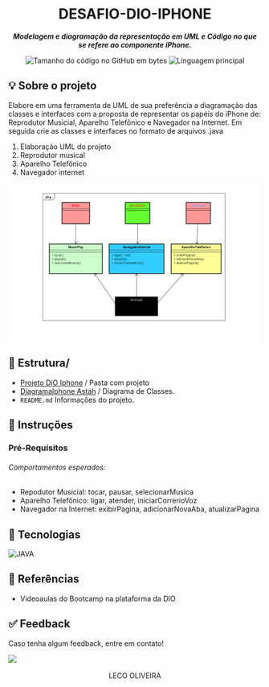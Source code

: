 <h1 align="center">
 DESAFIO-DIO-IPHONE
</h1>

<p align="center">
	<b><i>
Modelagem e diagramação da representação em UML e Código no que se refere ao componente iPhone. 
  </i></b>
</p>

<p align="center">
	<img alt="Tamanho do código no GitHub em bytes" src="https://img.shields.io/github/languages/code-size/juliagonzalezmoreira/DesafioIphone?color=6272a4" />
	<img alt="Linguagem principal" src="https://img.shields.io/github/languages/top/juliagonzalezmoreira/DesafioIphone?color=6272a4"/>
</p>

## 💡 Sobre o projeto
Elabore em uma ferramenta de UML de sua preferência a diagramação das classes e interfaces com a proposta de representar os papéis do iPhone de: Reprodutor Musicial,  Aparelho Telefônico e Navegador na Internet. Em seguida crie as classes e interfaces no formato de arquivos .java
<ol>
    <li>Elaboração UML do projeto</li>
    <li>Reprodutor musical</li>
    <li>Aparelho Telefônico</li>
    <li>Navegador internet</li>
</ol>
<img src="src/UML.png" tittle="nome da imagem">
 <br>

## 📁 Estrutura/
- [Projeto DiO Iphone](https://github.com/lecooliveirastartdev/dio-java-rep/tree/main/Desafio-DIO-Iphone) / Pasta com projeto
- [DiagramaIphone Astah](https://github.com/lecooliveirastartdev/dio-java-rep/blob/main/Desafio-DIO-Iphone/src/UML.png) / Diagrama de Classes.
- ```README.md```  Informações do projeto.  
## 📍 Instruções 

### Pré-Requisitos

###### Comportamentos esperados:
* Repodutor Musicial: tocar, pausar, selecionarMusica
* Aparelho Telefônico: ligar, atender, iniciarCorrerioVoz
* Navegador na Internet: exibirPagina, adicionarNovaAba, atualizarPagina

##  🔧 Tecnologias
![JAVA](https://img.shields.io/badge/Java-ED8B00?style=for-the-badge&logo=openjdk&logoColor=white)
  
## 🔗 Referências
- Videoaulas do Bootcamp na plataforma da DIO


## ✅ Feedback

Caso tenha algum feedback, entre em contato!

<a href = "mailto:lecopliveirastartde"><img src="https://img.shields.io/badge/Microsoft-258ffa?style=for-the-
badge&logo=microsoft&logoColor=white)"></a> 
<br>

<p align="center"> LECO OLIVEIRA </p>